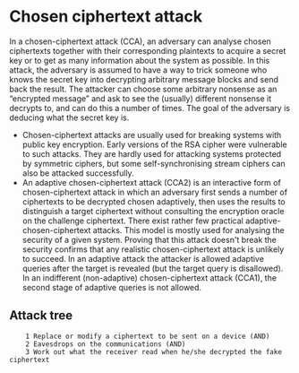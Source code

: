 # Chosen ciphertext attack

In a chosen-ciphertext attack (CCA), an adversary can analyse chosen ciphertexts together with their corresponding plaintexts to acquire a secret key or to get as many information about the system as possible. In this attack, the adversary is assumed to have a way to trick someone who knows the secret key into decrypting arbitrary message blocks and send back the result. The attacker can choose some arbitrary nonsense as an “encrypted message” and ask to see the (usually) different nonsense it decrypts to, and can do this a number of times. The goal of the adversary is deducing what the secret key is.

* Chosen-ciphertext attacks are usually used for breaking systems with public key encryption. Early versions of the RSA cipher were vulnerable to such attacks. They are hardly used for attacking systems protected by symmetric ciphers, but some self-synchronising stream ciphers can also be attacked successfully.
* An adaptive chosen-ciphertext attack (CCA2) is an interactive form of chosen-ciphertext attack in which an adversary first sends a number of ciphertexts to be decrypted chosen adaptively, then uses the results to distinguish a target ciphertext without consulting the encryption oracle on the challenge ciphertext. There exist rather few practical adaptive-chosen-ciphertext attacks. This model is mostly used for analysing the security of a given system. Proving that this attack doesn't break the security confirms that any realistic chosen-ciphertext attack is unlikely to succeed. In an adaptive attack the attacker is allowed adaptive queries after the target is revealed (but the target query is disallowed). In an indifferent (non-adaptive) chosen-ciphertext attack (CCA1), the second stage of adaptive queries is not allowed. 

## Attack tree

```
    1 Replace or modify a ciphertext to be sent on a device (AND)
    2 Eavesdrops on the communications (AND)
    3 Work out what the receiver read when he/she decrypted the fake ciphertext
```



